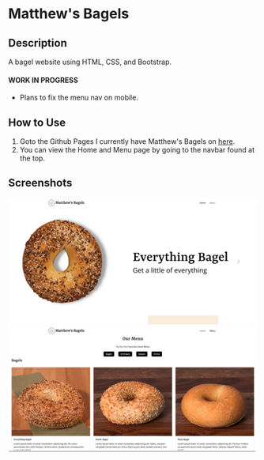 # Matthew's Bagels

## Description
A bagel website using HTML, CSS, and Bootstrap.

#### WORK IN PROGRESS
* Plans to fix the menu nav on mobile.

## How to Use
1. Goto the Github Pages I currently have Matthew's Bagels on [here](https://matthewwei35.github.io/matthews-bagels/).
2. You can view the Home and Menu page by going to the navbar found at the top.

## Screenshots
![Screenshot of home page](images/screenshots/matthews-bagels-1.png)
![Screenshot of menu page](images/screenshots/matthews-bagels-2.png)
